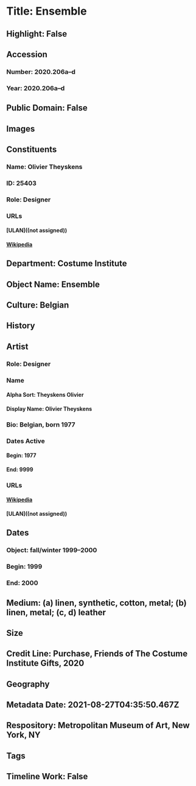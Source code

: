 # Title: Ensemble
## Highlight: False
## Accession
### Number: 2020.206a–d
### Year: 2020.206a–d
## Public Domain: False
## Images
## Constituents
### Name: Olivier Theyskens
### ID: 25403
### Role: Designer
### URLs
#### [ULAN]((not assigned))
#### [Wikipedia](https://www.wikidata.org/wiki/Q1547018)
## Department: Costume Institute
## Object Name: Ensemble
## Culture: Belgian
## History
## Artist
### Role: Designer
### Name
#### Alpha Sort: Theyskens Olivier
#### Display Name: Olivier Theyskens
### Bio: Belgian, born 1977
### Dates Active
#### Begin: 1977
#### End: 9999
### URLs
#### [Wikipedia](https://www.wikidata.org/wiki/Q1547018)
#### [ULAN]((not assigned))
## Dates
### Object: fall/winter 1999–2000
### Begin: 1999
### End: 2000
## Medium: (a) linen, synthetic, cotton, metal; (b) linen, metal; (c, d) leather
## Size
## Credit Line: Purchase, Friends of The Costume Institute Gifts, 2020
## Geography
## Metadata Date: 2021-08-27T04:35:50.467Z
## Respository: Metropolitan Museum of Art, New York, NY
## Tags
## Timeline Work: False